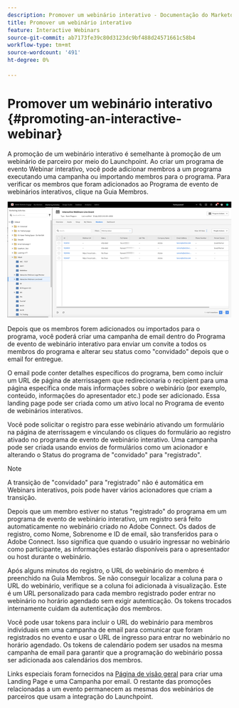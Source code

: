 ```yaml
---
description: Promover um webinário interativo - Documentação do Marketo - Documentação do produto
title: Promover um webinário interativo
feature: Interactive Webinars
source-git-commit: ab7173fe39c80d3123dc9bf488d24571661c58b4
workflow-type: tm+mt
source-wordcount: '491'
ht-degree: 0%

---
```


# Promover um webinário interativo {#promoting-an-interactive-webinar}

A promoção de um webinário interativo é semelhante à promoção de um webinário de parceiro por meio do Launchpoint. Ao criar um programa de evento Webinar interativo, você pode adicionar membros a um programa executando uma campanha ou importando membros para o programa. Para verificar os membros que foram adicionados ao Programa de evento de webinários interativos, clique na Guia Membros.

![](assets/promoting-an-interactive-webinar-1.png)

Depois que os membros forem adicionados ou importados para o programa, você poderá criar uma campanha de email dentro do Programa de evento de webinário interativo para enviar um convite a todos os membros do programa e alterar seu status como &quot;convidado&quot; depois que o email for entregue.

O email pode conter detalhes específicos do programa, bem como incluir um URL de página de aterrissagem que redirecionaria o recipient para uma página específica onde mais informações sobre o webinário (por exemplo, conteúdo, informações do apresentador etc.) pode ser adicionado. Essa landing page pode ser criada como um ativo local no Programa de evento de webinários interativos.

Você pode solicitar o registro para esse webinário ativando um formulário na página de aterrissagem e vinculando os cliques do formulário ao registro ativado no programa de evento de webinário interativo. Uma campanha pode ser criada usando envios de formulários como um acionador e alterando o Status do programa de &quot;convidado&quot; para &quot;registrado&quot;.

>[!NOTE]
>
>A transição de &quot;convidado&quot; para &quot;registrado&quot; não é automática em Webinars interativos, pois pode haver vários acionadores que criam a transição.

Depois que um membro estiver no status &quot;registrado&quot; do programa em um programa de evento de webinário interativo, um registro será feito automaticamente no webinário criado no Adobe Connect. Os dados de registro, como Nome, Sobrenome e ID de email, são transferidos para o Adobe Connect. Isso significa que quando o usuário ingressar no webinário como participante, as informações estarão disponíveis para o apresentador ou host durante o webinário.

Após alguns minutos do registro, o URL do webinário do membro é preenchido na Guia Membros. Se não conseguir localizar a coluna para o URL do webinário, verifique se a coluna foi adicionada à visualização. Este é um URL personalizado para cada membro registrado poder entrar no webinário no horário agendado sem exigir autenticação. Os tokens trocados internamente cuidam da autenticação dos membros.

Você pode usar tokens para incluir o URL do webinário para membros individuais em uma campanha de email para comunicar que foram registrados no evento e usar o URL de ingresso para entrar no webinário no horário agendado. Os tokens de calendário podem ser usados na mesma campanha de email para garantir que a programação do webinário possa ser adicionada aos calendários dos membros.

Links especiais foram fornecidos na [Página de visão geral](/help/marketo/product-docs/demand-generation/events/interactive-webinars/interactive-webinars-overview.md) para criar uma Landing Page e uma Campanha por email. O restante das promoções relacionadas a um evento permanecem as mesmas dos webinários de parceiros que usam a integração do Launchpoint.
